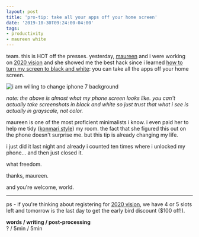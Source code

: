 ```yaml
---
layout: post
title: 'pro-tip: take all your apps off your home screen'
date: '2019-10-30T09:24:00-04:00'
tags:
- productivity
- maureen white
--- 
```


team. this is HOT off the presses. yesterday, [maureen](https://www.maureenwhiteconsulting.com) and i were working on [2020 vision](https://2020vision.space) and she showed me the best hack since i learned [how to turn my screen to black and white](https://medium.com/better-humans/how-to-make-your-iphone-black-and-white-and-why-you-should-42e70deb92c7): you can take all the apps off your home screen. 

![i am willing to change iphone 7 background](https://i.imgur.com/fxh5VeI.png)

_note: the above is almost what my phone screen looks like. you can't actually take screenshots in black and white so just trust that what i see is actually in grayscale, not color._

maureen is one of the most proficient minimalists i know. i even paid her to help me tidy ([konmari style](https://konmari.com)) my room. the fact that she figured this out on the phone doesn't surprise me. but this tip is already changing my life. 

i just did it last night and already i counted ten times where i unlocked my phone... and then just closed it.

what freedom. 

thanks, maureen. 

and you're welcome, world. 

---

ps - if you're thinking about registering for [2020 vision](https://2020vision.space), we have 4 or 5 slots left and tomorrow is the last day to get the early bird discount ($100 off!). 

<!-- hyperlink bank -->


<!-- &#042; = asterisk -->
<!-- &#039; = single quote '-->

**words / writing / post-processing**  
? / 5min / 5min